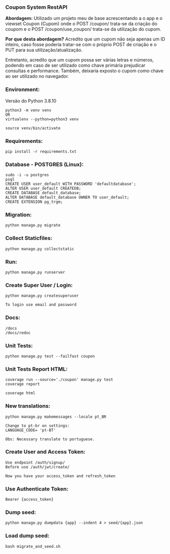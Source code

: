 ### Coupon System RestAPI
**Abordagem:** Utilizado um projeto meu de base acrescentando a
o app e o viewset Coupon (Cupom) onde o POST /coupon/
trata-se da criação do coupom e o POST 
/coupon/use_coupon/ trata-se da utilização do cupom.

**Por que desta abordagem?**
Acredito que um cupom não seja apenas um ID inteiro,
caso fosse poderia tratar-se com o próprio POST de criação
e o PUT para sua utilização/atualização.

Entretanto, acredito que um cupom possa ser várias letras
e números, podendo em caso de ser utilizado como chave primária
prejudicar consultas e performance.
Também, deixaria exposto o cupom como chave ao ser utilizado
no navegador.


### Environment: 
Versão do Python 3.8.10
```
python3 -m venv venv 
OR
virtualenv --python=python3 venv

source venv/bin/activate
```


### Requirements: 
```
pip install -r requirements.txt
```


### Database - POSTGRES (Linux): 
```
sudo -i -u postgres
psql
CREATE USER user_default WITH PASSWORD 'defaultdatabase';
ALTER USER user_default CREATEDB;
CREATE DATABASE default_database;
ALTER DATABASE default_database OWNER TO user_default;
CREATE EXTENSION pg_trgm;
```


### Migration: 
```
python manage.py migrate
```


### Collect Staticfiles: 
```
python manage.py collectstatic   
```


### Run: 
```
python manage.py runserver
```


### Create Super User / Login: 
```
python manage.py createsuperuser 

To login use email and password
```


### Docs: 
```
/docs
/docs/redoc
```


### Unit Tests: 
```
python manage.py test --failfast coupon
```

### Unit Tests Report HTML: 
```
coverage run --source='./coupon' manage.py test
coverage report

coverage html
```


### New translations:
```
python manage.py makemessages --locale pt_BR

Change to pt-br on settings:
LANGUAGE_CODE= 'pt-BT'

Obs: Necessary translate to portuguese.
```


### Create User and Access Token: 
```
Use endpoint /auth/signup/ 
Before use /auth/jwt/create/ 

Now you have your access_token and refresh_token
```


### Use Authenticate Token: 
```
Bearer {access_token}
```


### Dump seed: 
```
python manage.py dumpdata {app} --indent 4 > seed/{app}.json
```


### Load dump seed: 
```
bash migrate_and_seed.sh
```


